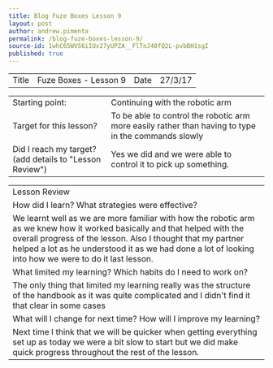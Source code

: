 ```yaml
---
title: Blog Fuze Boxes Lesson 9
layout: post
author: andrew.pimenta
permalink: /blog-fuze-boxes-lesson-9/
source-id: 1whC65WVS6iIUv27yUPZA__FlTnJ40fQ2L-pvbBH1sgI
published: true
---
```

<table>
  <tr>
    <td>Title</td>
    <td>Fuze Boxes - Lesson 9</td>
    <td>Date</td>
    <td>27/3/17</td>
  </tr>
</table>


<table>
  <tr>
    <td>Starting point:</td>
    <td>Continuing with the robotic arm</td>
  </tr>
  <tr>
    <td>Target for this lesson?</td>
    <td>To be able to control the robotic arm more easily rather than having to type in the commands slowly</td>
  </tr>
  <tr>
    <td>Did I reach my target? 
(add details to "Lesson Review")</td>
    <td> Yes we did and we were able to control it to pick up something.</td>
  </tr>
</table>


<table>
  <tr>
    <td>Lesson Review</td>
  </tr>
  <tr>
    <td>How did I learn? What strategies were effective? </td>
  </tr>
  <tr>
    <td>We learnt well as we are more familiar with how the robotic arm as we knew how it worked basically and that helped with the overall progress of the lesson. Also I thought that my partner helped a lot as he understood it as we had done a lot of looking into how we were to do it last lesson.</td>
  </tr>
  <tr>
    <td>What limited my learning? Which habits do I need to work on? </td>
  </tr>
  <tr>
    <td>The only thing that limited my learning really was the structure of the handbook as it was quite complicated and I didn't find it that clear in some cases</td>
  </tr>
  <tr>
    <td>What will I change for next time? How will I improve my learning?</td>
  </tr>
  <tr>
    <td>Next time I think that we will be quicker when getting everything set up as today we were a bit slow to start but we did make quick progress throughout the rest of the lesson.</td>
  </tr>
</table>


